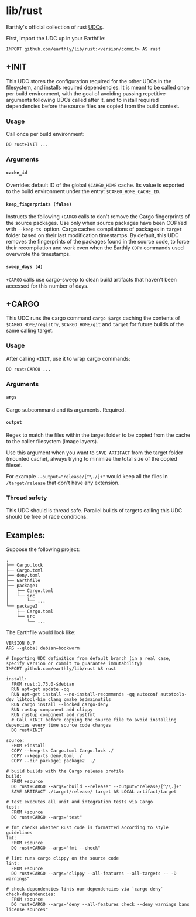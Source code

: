 # lib/rust

Earthly's official collection of rust [UDCs](https://docs.earthly.dev/docs/guides/udc).

First, import the UDC up in your Earthfile:
```earthfile
IMPORT github.com/earthly/lib/rust:<version/commit> AS rust
```

## +INIT

This UDC stores the configuration required for the other UDCs in the filesystem, and installs required dependencies. 
It is meant to be called once per build environment, with the goal of avoiding passing repetitive arguments following UDCs called after it, and to install required dependencies before the source files are copied from the build context.  

### Usage

Call once per build environment:
```earthfile
DO rust+INIT ...
```

### Arguments
#### `cache_id`
Overrides default ID of the global `$CARGO_HOME` cache. Its value is exported to the build environment under the entry: `$CARGO_HOME_CACHE_ID`.

#### `keep_fingerprints (false)`
Instructs the following `+CARGO` calls to don't remove the Cargo fingerprints of the source packages. Use only when source packages have been COPYed with `--keep-ts `option.
Cargo caches compilations of packages in `target` folder based on their last modification timestamps.
By default, this UDC removes the fingerprints of the packages found in the source code, to force their recompilation and work even when the Earthly `COPY` commands used overwrote the timestamps.

#### `sweep_days (4)`
`+CARGO` calls use cargo-sweep to clean build artifacts that haven't been accessed for this number of days.

## +CARGO

This UDC runs the cargo command `cargo $args` caching the contents of `$CARGO_HOME/registry`, `$CARGO_HOME/git` and `target` for future builds of the same calling target. 

### Usage

After calling `+INIT`, use it to wrap cargo commands:

```earthfile
DO rust+CARGO ...
```
### Arguments

#### `args`
Cargo subcommand and its arguments. Required.

#### `output`
Regex to match the files within the target folder to be copied from the cache to the caller filesystem (image layers). 

Use this argument when you want to `SAVE ARTIFACT` from the target folder (mounted cache), always trying to minimize the total size of the copied fileset. 

For example `--output="release/[^\./]+"` would keep all the files in `/target/release` that don't have any extension.

### Thread safety
This UDC should is thread safe. Parallel builds of targets calling this UDC should be free of race conditions.

## Examples:

Suppose the following project:
```
.
├── Cargo.lock
├── Cargo.toml
├── deny.toml
├── Earthfile
├── package1
│   ├── Cargo.toml
│   └── src
│       └── ...
└── package2
    ├── Cargo.toml
    └── src
        └── ...
```

The Earthfile would look like:

```earthfile
VERSION 0.7
ARG --global debian=bookworm

# Importing UDC definition from default branch (in a real case, specify version or commit to guarantee immutability)
IMPORT github.com/earthly/lib/rust AS rust

install:
  FROM rust:1.73.0-$debian
  RUN apt-get update -qq
  RUN apt-get install --no-install-recommends -qq autoconf autotools-dev libtool-bin clang cmake bsdmainutils
  RUN cargo install --locked cargo-deny
  RUN rustup component add clippy
  RUN rustup component add rustfmt
  # Call +INIT before copying the source file to avoid installing depencies every time source code changes
  DO rust+INIT

source:
  FROM +install
  COPY --keep-ts Cargo.toml Cargo.lock ./
  COPY --keep-ts deny.toml ./
  COPY --dir package1 package2  ./

# build builds with the Cargo release profile
build:
  FROM +source
  DO rust+CARGO --args="build --release" --output="release/[^/\.]+"
  SAVE ARTIFACT ./target/release/ target AS LOCAL artifact/target

# test executes all unit and integration tests via Cargo
test:
  FROM +source
  DO rust+CARGO --args="test"

# fmt checks whether Rust code is formatted according to style guidelines
fmt:
  FROM +source
  DO rust+CARGO --args="fmt --check"

# lint runs cargo clippy on the source code
lint:
  FROM +source
  DO rust+CARGO --args="clippy --all-features --all-targets -- -D warnings"

# check-dependencies lints our dependencies via `cargo deny`
check-dependencies:
  FROM +source
  DO rust+CARGO --args="deny --all-features check --deny warnings bans license sources"
```

